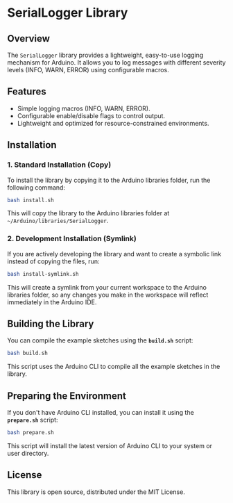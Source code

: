 # SerialLogger Library

## Overview
The `SerialLogger` library provides a lightweight, easy-to-use logging mechanism for Arduino. It allows you to log messages with different severity levels (INFO, WARN, ERROR) using configurable macros.

## Features
- Simple logging macros (INFO, WARN, ERROR).
- Configurable enable/disable flags to control output.
- Lightweight and optimized for resource-constrained environments.

## Installation

### 1. Standard Installation (Copy)
To install the library by copying it to the Arduino libraries folder, run the following command:
```bash
bash install.sh
```
This will copy the library to the Arduino libraries folder at `~/Arduino/libraries/SerialLogger`.

### 2. Development Installation (Symlink)
If you are actively developing the library and want to create a symbolic link instead of copying the files, run:
```bash
bash install-symlink.sh
```
This will create a symlink from your current workspace to the Arduino libraries folder, so any changes you make in the workspace will reflect immediately in the Arduino IDE.

## Building the Library
You can compile the example sketches using the **`build.sh`** script:
```bash
bash build.sh
```
This script uses the Arduino CLI to compile all the example sketches in the library.

## Preparing the Environment
If you don't have Arduino CLI installed, you can install it using the **`prepare.sh`** script:
```bash
bash prepare.sh
```
This script will install the latest version of Arduino CLI to your system or user directory.

## License
This library is open source, distributed under the MIT License.